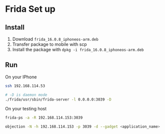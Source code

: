 # Frida Set up
## Install
1. Download `frida_16.0.8_iphoneos-arm.deb`
2. Transfer package to mobile with scp
3. Install the package with `dpkg -i frida_16.0.8_iphoneos-arm.deb`


## Run
On your IPhone
```bash
ssh 192.168.114.53

# -D is daemon mode
./frida/usr/sbin/frida-server -l 0.0.0.0:3039 -D 
```

On your testing host
```bash
frida-ps -a -R 192.168.114.153:3039

objection -N -h 192.168.114.153 -p 3039 -d --gadget <application_name> explore 
```

